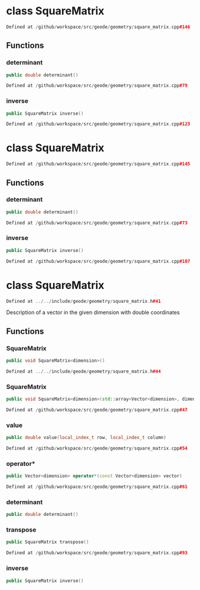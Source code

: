 # class SquareMatrix

```cpp
Defined at /github/workspace/src/geode/geometry/square_matrix.cpp#146
```

## Functions

### determinant

```cpp
public double determinant()
```

```cpp
Defined at /github/workspace/src/geode/geometry/square_matrix.cpp#79
```

### inverse

```cpp
public SquareMatrix inverse()
```

```cpp
Defined at /github/workspace/src/geode/geometry/square_matrix.cpp#123
```



# class SquareMatrix

```cpp
Defined at /github/workspace/src/geode/geometry/square_matrix.cpp#145
```

## Functions

### determinant

```cpp
public double determinant()
```

```cpp
Defined at /github/workspace/src/geode/geometry/square_matrix.cpp#73
```

### inverse

```cpp
public SquareMatrix inverse()
```

```cpp
Defined at /github/workspace/src/geode/geometry/square_matrix.cpp#107
```



# class SquareMatrix

```cpp
Defined at ../../include/geode/geometry/square_matrix.h#41
```

 Description of a vector in the given dimension with double coordinates



## Functions

### SquareMatrix

```cpp
public void SquareMatrix<dimension>()
```

```cpp
Defined at ../../include/geode/geometry/square_matrix.h#44
```

### SquareMatrix

```cpp
public void SquareMatrix<dimension>(std::array<Vector<dimension>, dimension> matrix_rows)
```

```cpp
Defined at /github/workspace/src/geode/geometry/square_matrix.cpp#47
```

### value

```cpp
public double value(local_index_t row, local_index_t column)
```

```cpp
Defined at /github/workspace/src/geode/geometry/square_matrix.cpp#54
```

### operator*

```cpp
public Vector<dimension> operator*(const Vector<dimension> vector)
```

```cpp
Defined at /github/workspace/src/geode/geometry/square_matrix.cpp#61
```

### determinant

```cpp
public double determinant()
```

### transpose

```cpp
public SquareMatrix transpose()
```

```cpp
Defined at /github/workspace/src/geode/geometry/square_matrix.cpp#93
```

### inverse

```cpp
public SquareMatrix inverse()
```



